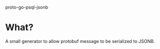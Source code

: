 proto-go-psql-jsonb

# What?

A small generator to allow protobuf message to be serialized to JSONB.


